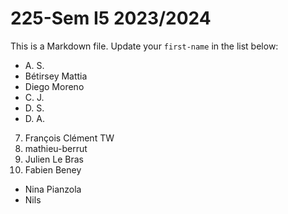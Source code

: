 # 225-Sem I5 2023/2024

This is a Markdown file.
Update your `first-name` in the list below:

* A. S.
* Bétirsey Mattia
* Diego Moreno
* C. J.
* D. S.
* D. A.
7) François Clément TW
8) mathieu-berrut
9) Julien Le Bras
10) Fabien Beney
* Nina Pianzola
* Nils
